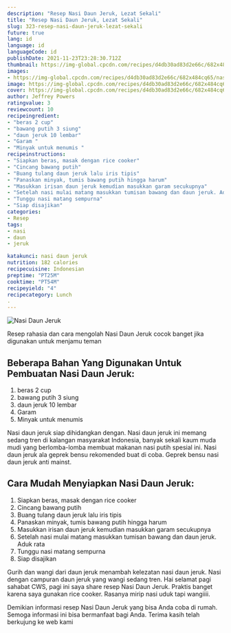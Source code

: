```yaml
---
description: "Resep Nasi Daun Jeruk, Lezat Sekali"
title: "Resep Nasi Daun Jeruk, Lezat Sekali"
slug: 323-resep-nasi-daun-jeruk-lezat-sekali
future: true
lang: id
language: id
languageCode: id
publishDate: 2021-11-23T23:28:30.712Z 
thumbnail: https://img-global.cpcdn.com/recipes/d4db30ad83d2e66c/682x484cq65/nasi-daun-jeruk-foto-resep-utama.png
images:
- https://img-global.cpcdn.com/recipes/d4db30ad83d2e66c/682x484cq65/nasi-daun-jeruk-foto-resep-utama.png
image: https://img-global.cpcdn.com/recipes/d4db30ad83d2e66c/682x484cq65/nasi-daun-jeruk-foto-resep-utama.png
cover: https://img-global.cpcdn.com/recipes/d4db30ad83d2e66c/682x484cq65/nasi-daun-jeruk-foto-resep-utama.png
author: Jeffrey Powers
ratingvalue: 3
reviewcount: 10
recipeingredient:
- "beras 2 cup"
- "bawang putih 3 siung"
- "daun jeruk 10 lembar"
- "Garam "
- "Minyak untuk menumis "
recipeinstructions:
- "Siapkan beras, masak dengan rice cooker"
- "Cincang bawang putih"
- "Buang tulang daun jeruk lalu iris tipis"
- "Panaskan minyak, tumis bawang putih hingga harum"
- "Masukkan irisan daun jeruk kemudian masukkan garam secukupnya"
- "Setelah nasi mulai matang masukkan tumisan bawang dan daun jeruk. Aduk rata"
- "Tunggu nasi matang sempurna"
- "Siap disajikan"
categories:
- Resep
tags:
- nasi
- daun
- jeruk

katakunci: nasi daun jeruk 
nutrition: 182 calories
recipecuisine: Indonesian
preptime: "PT25M"
cooktime: "PT54M"
recipeyield: "4"
recipecategory: Lunch
. 
---
```



![Nasi Daun Jeruk](https://img-global.cpcdn.com/recipes/d4db30ad83d2e66c/682x484cq65/nasi-daun-jeruk-foto-resep-utama.png)

Resep rahasia dan cara mengolah  Nasi Daun Jeruk cocok banget jika digunakan untuk menjamu teman

<!--inarticleads1-->

## Beberapa Bahan Yang Digunakan Untuk Pembuatan Nasi Daun Jeruk:

1. beras 2 cup
1. bawang putih 3 siung
1. daun jeruk 10 lembar
1. Garam 
1. Minyak untuk menumis 

Nasi daun jeruk siap dihidangkan dengan. Nasi daun jeruk ini memang sedang tren di kalangan masyarakat Indonesia, banyak sekali kaum muda mudi yang berlomba-lomba membuat makanan nasi putih spesial ini. Nasi daun jeruk ala geprek bensu rekomended buat di coba. Geprek bensu nasi daun jeruk anti mainst. 

<!--inarticleads2-->

## Cara Mudah Menyiapkan Nasi Daun Jeruk:

1. Siapkan beras, masak dengan rice cooker
1. Cincang bawang putih
1. Buang tulang daun jeruk lalu iris tipis
1. Panaskan minyak, tumis bawang putih hingga harum
1. Masukkan irisan daun jeruk kemudian masukkan garam secukupnya
1. Setelah nasi mulai matang masukkan tumisan bawang dan daun jeruk. Aduk rata
1. Tunggu nasi matang sempurna
1. Siap disajikan


Gurih dan wangi dari daun jeruk menambah kelezatan nasi daun jeruk. Nasi dengan campuran daun jeruk yang wangi sedang tren. Hai selamat pagi sahabat CWS, pagi ini saya share resep Nasi Daun Jeruk. Praktis banget karena saya gunakan rice cooker. Rasanya mirip nasi uduk tapi wangiiii. 

Demikian informasi  resep Nasi Daun Jeruk   yang bisa Anda coba di rumah. Semoga informasi ini bisa bermanfaat bagi Anda. Terima kasih telah berkujung ke web kami
